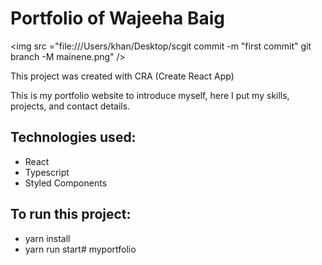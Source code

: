 # Portfolio of Wajeeha Baig

<img src ="file:///Users/khan/Desktop/scgit commit -m "first commit"
git branch -M mainene.png" />

This project was created with CRA (Create React App)

This is my portfolio website to introduce myself, here I put my skills, projects, and contact details.

## Technologies used:
- React
- Typescript
- Styled Components

## To run this project:
- yarn install
- yarn run start# myportfolio

